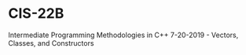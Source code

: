 # CIS-22B
Intermediate Programming Methodologies in C++
7-20-2019 - Vectors, Classes, and Constructors
